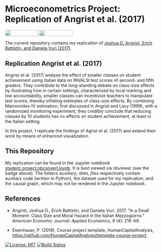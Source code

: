 # Microeconometrics Project: Replication of Angrist et al. (2017)

<a href="https://nbviewer.jupyter.org/github/HumanCapitalAnalysis/microeconometrics-course-project-FedericoAlexanderRizzuto/blob/master/student_project.nbconvert.ipynb"
   target="_parent">
   <img align="center"
  src="https://raw.githubusercontent.com/jupyter/design/master/logos/Badges/nbviewer_badge.png"
      width="109" height="20">
</a>
<a href="https://mybinder.org/v2/gh/HumanCapitalAnalysis/microeconometrics-course-project-FedericoAlexanderRizzuto/blob/master/student_project.nbconvert.ipynb"
    target="_parent">
    <img align="center"
       src="https://mybinder.org/badge_logo.svg"
       width="109" height="20">
</a>

The current repository contains my replication of [Joshua D. Angrist, Erich Battistin, and Daniela Vuri (2017)](https://www.aeaweb.org/articles?id=10.1257/app.20160267).

## Replication Angrist et al. (2017)

Angrist et al. (2017) analyse the effect of smaller classes on student achievement using Italian data on INVALSI test scores of second- and fifth graders. They contribute to the long-standing debate on class-size effects by illustrating how in certain settings, characterized by local marking and low accountability, smaller classes can incentivize teachers to manipulate test scores, thereby inflating estimates of class-size effects. By combining Maimonides-IV estimation, first discussed in Angrist and Lavy (1999), with a randomized monitoring experiment, they credibly conclude that reducing classes by 10 students has no effects on student achievement, at least in the Italian setting.

In this project, I replicate the findings of Agrist et al. (2017) and extend their work by means of enhanced visualization.

## This Repository

My replication can be found in the Jupyter notebook [student_project.nbconvert.ipynb](https://github.com/HumanCapitalAnalysis/microeconometrics-course-project-FedericoAlexanderRizzuto/blob/master/student_project.nbconvert.ipynb). It is best viewed via nbviewer (see the badge above). 
The folders *auxiliary*, *data*, *files* respectively contain auxiliary code (written in Python), the dataset used for my replication, and the causal graph, which may not be rendered in the Jupyter notebook.

## References

* Angrist, Joshua D., Erich Battistin, and Daniela Vuri. 2017. "In a Small Moment: Class Size and Moral Hazard in the Italian Mezzogiorno." *American Economic Journal: Applied Economics*, 9 (4): 216-49.

* Eisenhauer, P. (2019). Course project template, HumanCapitalAnalysis, https://github.com/HumanCapitalAnalysis/template-course-project.

[![License: MIT](https://img.shields.io/badge/License-MIT-blue.svg)](https://github.com/HumanCapitalAnalysis/template-course-project/blob/master/LICENSE)
[![Build Status](https://travis-ci.org/HumanCapitalAnalysis/microeconometrics-course-project-FedericoAlexanderRizzuto.svg?branch=master)](https://travis-ci.org/HumanCapitalAnalysis/microeconometrics-course-project-FedericoAlexanderRizzuto)
